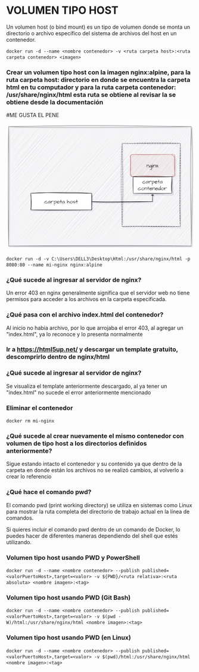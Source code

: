 # VOLUMEN TIPO HOST
Un volumen host (o bind mount) es un tipo de volumen donde se monta un directorio o archivo específico del sistema de archivos del host en un contenedor.

```
docker run -d --name <nombre contenedor> -v <ruta carpeta host>:<ruta carpeta contenedor> <imagen> 
```

### Crear un volumen tipo host con la imagen nginx:alpine, para la ruta carpeta host: directorio en donde se encuentra la carpeta html en tu computador y para la ruta carpeta contenedor: /usr/share/nginx/html esta ruta se obtiene al revisar la se obtiene desde la documentación

#ME GUSTA EL PENE

![Volúmenes](imagenes/volumen-host.PNG)
```
docker run -d -v C:\Users\DELL3\Desktop\Html:/usr/share/nginx/html -p 8080:80 --name mi-nginx nginx:alpine
```

### ¿Qué sucede al ingresar al servidor de nginx?
Un error 403 en nginx generalmente significa que el servidor web no tiene permisos para acceder a los archivos en la carpeta especificada.

### ¿Qué pasa con el archivo index.html del contenedor?
Al inicio no habia archivo, por lo que arrojaba el error 403, al agregar un "index.html", ya lo reconoce y lo presenta normalmente

### Ir a https://html5up.net/ y descargar un template gratuito, descomprirlo dentro de nginx/html
### ¿Qué sucede al ingresar al servidor de nginx?
Se visualiza el template anteriormente descargado, al ya tener un "index.html" no sucede el error anteriormente mencionado

### Eliminar el contenedor
```
docker rm mi-nginx
```

### ¿Qué sucede al crear nuevamente el mismo contenedor con volumen de tipo host a los directorios definidos anteriormente?
Sigue estando intacto el contenedor y su contenido ya que dentro de la carpeta en donde están los archivos no se realizó cambios, al volverlo a crear lo referencio

### ¿Qué hace el comando pwd?
El comando pwd (print working directory) se utiliza en sistemas como Linux para mostrar la ruta completa del directorio de trabajo actual en la línea de comandos.

Si quieres incluir el comando pwd dentro de un comando de Docker, lo puedes hacer de diferentes maneras dependiendo del shell que estés utilizando.


### Volumen tipo host usando PWD y PowerShell
```
docker run -d --name <nombre contenedor> --publish published=<valorPuertoHost>,target=<valor> -v ${PWD}/<ruta relativa>:<ruta absoluta> <nombre imagen>:<tag> 
```

### Volumen tipo host usando PWD (Git Bash)

```
docker run -d --name <nombre contenedor> --publish published=<valorPuertoHost>,target=<valor> -v $(pwd -W)/html:/usr/share/nginx/html <nombre imagen>:<tag> 
```

### Volumen tipo host usando PWD (en Linux)

```
docker run -d --name <nombre contenedor> --publish published=<valorPuertoHost>,target=<valor> -v $(pwd)/html:/usr/share/nginx/html <nombre imagen>:<tag> 
```

